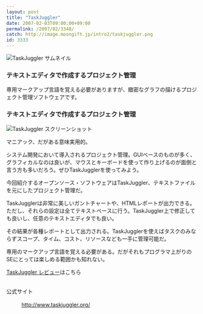 ```yaml
---
layout: post
title: "TaskJuggler"
date: 2007-02-03T09:00:00+09:00
permalink: /2007/02/3348/
catch: http://image.moongift.jp/intro2/taskjuggler.png
id: 3333
---
```

 ![TaskJuggler サムネイル](http://image.moongift.jp/intro2/taskjuggler.t.png "TaskJuggler サムネイル")
  

### テキストエディタで作成するプロジェクト管理
  
専用マークアップ言語を覚える必要がありますが、緻密なグラフの描けるプロジェクト管理ソフトウェアです。  
<!--more-->  

### テキストエディタで作成するプロジェクト管理
  

![TaskJuggler スクリーンショット](http://image.moongift.jp/intro2/taskjuggler.png "TaskJuggler スクリーンショット")

  

マニアック、だがある意味実用的。

  

システム開発において導入されるプロジェクト管理。GUIベースのものが多く、グラフィカルなのは良いが、マウスとキーボードを使って作り上げるのが面倒と言う方も多いだろう。ぜひTaskJugglerを使ってみよう。

  

今回紹介するオープンソース・ソフトウェアはTaskJuggler、テキストファイルを元にしたプロジェクト管理だ。

  

TaskJugglerは非常に美しいガントチャートや、HTMLレポートが出力できる。ただし、それらの設定は全てテキストベースに行う。TaskJuggler上で修正しても良いし、任意のテキストエディタでも良い。

  

その結果が各種レポートとして出力される。TaskJugglerを使えばタスクのみならずスコープ、タイム、コスト、リソースなども一手に管理可能だ。

  

専用のマークアップ言語を覚える必要がある。だがそれもプログラマ上がりのSEにとっては楽しめる範囲かも知れない。

  

[TaskJuggler レビュー](http://oss.moongift.jp/review/i-3349.html)はこちら

  
<dl>
<br><dt>公式サイト</dt>
<br><dd><a href="http://www.taskjuggler.org/" target="_blank">http://www.taskjuggler.org/</a></dd>
<br>
</dl>